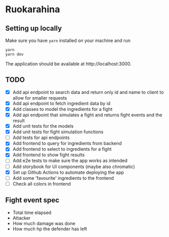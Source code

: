 # Ruokarahina

## Setting up locally

Make sure you have `yarn` installed on your machine and run

```
yarn
yarn dev
```

The application should be available at http://localhost:3000.

## TODO

- [x] Add api endpoint to search data and return only id and name to client to allow for smaller requests
- [x] Add api endpoint to fetch ingredient data by id
- [x] Add classes to model the ingredients for a fight
- [x] Add api endpoint that simulates a fight and returns fight events and the result
- [x] Add unit tests for the models
- [x] Add unit tests for fight simulation functions
- [ ] Add tests for api endpoints
- [x] Add frontend to query for ingredients from backend
- [x] Add frontend to select to ingredients for a fight
- [x] Add frontend to show fight results
- [ ] Add e2e tests to make sure the app works as intended
- [ ] Add storybook for UI components (maybe also chromatic)
- [x] Set up Github Actions to automate deploying the app
- [ ] Add some 'favourite' ingredients to the frontend
- [ ] Check all colors in frontend

## Fight event spec

- Total time elapsed
- Attacker
- How much damage was done
- How much hp the defender has left
